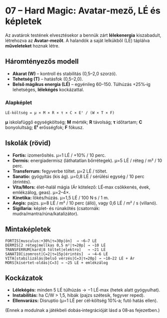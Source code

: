 # 07 – Hard Magic: Avatar‑mező, LÉ és képletek

Az avatárok testének elvesztésekor a bennük zárt **lélekenergia** kiszabadult, létrehozva az **Avatar‑mezőt**.
A halandók a saját lelkükből (LÉ) táplálva **műveleteket** hoznak létre.

## Háromtényezős modell
- **Akarat (W)** – kontroll és stabilitás (0,5–2,0 szorzó).
- **Tehetség (T)** – hatásfok (0,5–2,0).
- **Belső mágikus energia (LÉ)** – egyénileg 60–150. Túlhúzás +25%‑ig lehetséges, **lélekégés** kockázattal.

### Alapképlet
```
LÉ‑költség = μ × M × R × τ × C × Eᶠ / (W × T × F)
```
**μ** iskolafüggő egységköltség; **M** mérték; **R** távolság; **τ** időtartam; **C** bonyolultság; **Eᶠ** erősségfok; **F** fókusz.

## Iskolák (rövid)
- **Fortis:** izomerősítés. μ=1 LÉ / +10% / 10 perc.
- **Dermis:** energiadermisz (láthatatlan bőrrétegek). μ=5 LÉ / réteg / m² / 10 perc.
- **Transferrum:** fegyverbe töltet. μ=2 LÉ / töltet.
- **Sanatio:** gyógyítás (kis ág). μ=0,8 LÉ / sérülési egység / 10 perc (érintés).
- **Vita/Mors:** élet–halál mágia (Ár kötelező: LÉ‑max csökkenés, évek, emlékzálog, geas). μ=2–4×.
- **Kinetika:** lökés/húzás. μ=1,5 LÉ / 100 N·s / 1 m.
- **Aegis:** pajzs. μ=8 LÉ / m² / 10 perc (álló), vagy 0,6 LÉ / m² / s (villanó).
- **Sigillaria:** képlet‑ és rúnakötés (csatornák: mudra/mantra/rúna/katalizátor).

## Mintaképletek
```
FORTIS[musculus:+30%|τ=30p|ön]  → ~6–7 LÉ
DERMIS[2 réteg|mellkas 0,5 m²|τ=20p] → ~10 LÉ
TRANSFERRUM[kard|8 töltet|elektro]   → ~21 LÉ
SANATIO[izomrost|C=2|τ=15p|érintés]  → ~4–6 LÉ
VITA[stabilizálás|belső vérzés|C=3|τ=20p] → ~18–22 LÉ + Ár
MORS[kísértet-oldás|C=3] → ~25 LÉ + emlékzálog
```

## Kockázatok
- **Lélekégés:** minden 5 LÉ túlhúzás → −1 LÉ‑max (hetek alatt gyógyulhat).
- **Instabilitás:** ha C/W > 1,5, hibák (pajzs szétesik, fegyver reped).
- **Ellenvarázs:** Disruptio (μ=1 LÉ per cél‑költség 10%‑a; futó hatás ellen).

(Ennek a modulnak a játékbeli dobás‑integrációját lásd a 08‑as fejezetben.)
